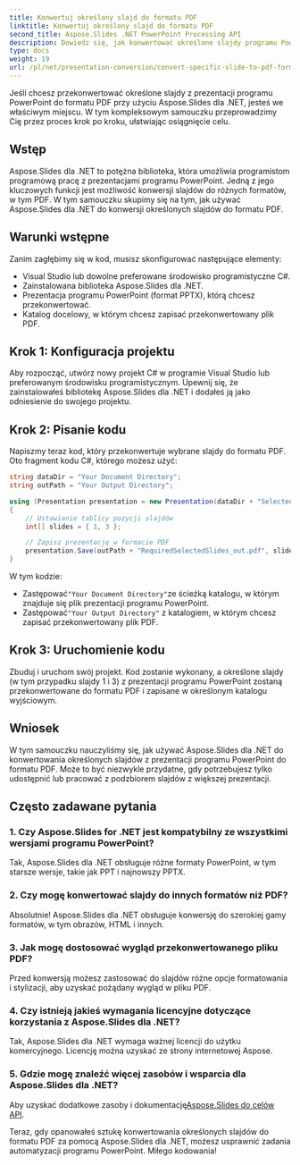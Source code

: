 ```yaml
---
title: Konwertuj określony slajd do formatu PDF
linktitle: Konwertuj określony slajd do formatu PDF
second_title: Aspose.Slides .NET PowerPoint Processing API
description: Dowiedz się, jak konwertować określone slajdy programu PowerPoint do formatu PDF za pomocą Aspose.Slides dla .NET. Przewodnik krok po kroku z przykładami kodu.
type: docs
weight: 19
url: /pl/net/presentation-conversion/convert-specific-slide-to-pdf-format/
---
```



Jeśli chcesz przekonwertować określone slajdy z prezentacji programu PowerPoint do formatu PDF przy użyciu Aspose.Slides dla .NET, jesteś we właściwym miejscu. W tym kompleksowym samouczku przeprowadzimy Cię przez proces krok po kroku, ułatwiając osiągnięcie celu.

## Wstęp

Aspose.Slides dla .NET to potężna biblioteka, która umożliwia programistom programową pracę z prezentacjami programu PowerPoint. Jedną z jego kluczowych funkcji jest możliwość konwersji slajdów do różnych formatów, w tym PDF. W tym samouczku skupimy się na tym, jak używać Aspose.Slides dla .NET do konwersji określonych slajdów do formatu PDF.

## Warunki wstępne

Zanim zagłębimy się w kod, musisz skonfigurować następujące elementy:

- Visual Studio lub dowolne preferowane środowisko programistyczne C#.
- Zainstalowana biblioteka Aspose.Slides dla .NET.
- Prezentacja programu PowerPoint (format PPTX), którą chcesz przekonwertować.
- Katalog docelowy, w którym chcesz zapisać przekonwertowany plik PDF.

## Krok 1: Konfiguracja projektu

Aby rozpocząć, utwórz nowy projekt C# w programie Visual Studio lub preferowanym środowisku programistycznym. Upewnij się, że zainstalowałeś bibliotekę Aspose.Slides dla .NET i dodałeś ją jako odniesienie do swojego projektu.

## Krok 2: Pisanie kodu

Napiszmy teraz kod, który przekonwertuje wybrane slajdy do formatu PDF. Oto fragment kodu C#, którego możesz użyć:

```csharp
string dataDir = "Your Document Directory";
string outPath = "Your Output Directory";

using (Presentation presentation = new Presentation(dataDir + "SelectedSlides.pptx"))
{
    // Ustawianie tablicy pozycji slajdów
    int[] slides = { 1, 3 };

    // Zapisz prezentację w formacie PDF
    presentation.Save(outPath + "RequiredSelectedSlides_out.pdf", slides, SaveFormat.Pdf);
}
```

W tym kodzie:

-  Zastępować`"Your Document Directory"`ze ścieżką katalogu, w którym znajduje się plik prezentacji programu PowerPoint.
-  Zastępować`"Your Output Directory"` z katalogiem, w którym chcesz zapisać przekonwertowany plik PDF.

## Krok 3: Uruchomienie kodu

Zbuduj i uruchom swój projekt. Kod zostanie wykonany, a określone slajdy (w tym przypadku slajdy 1 i 3) z prezentacji programu PowerPoint zostaną przekonwertowane do formatu PDF i zapisane w określonym katalogu wyjściowym.

## Wniosek

W tym samouczku nauczyliśmy się, jak używać Aspose.Slides dla .NET do konwertowania określonych slajdów z prezentacji programu PowerPoint do formatu PDF. Może to być niezwykle przydatne, gdy potrzebujesz tylko udostępnić lub pracować z podzbiorem slajdów z większej prezentacji.

## Często zadawane pytania

### 1. Czy Aspose.Slides for .NET jest kompatybilny ze wszystkimi wersjami programu PowerPoint?

Tak, Aspose.Slides dla .NET obsługuje różne formaty PowerPoint, w tym starsze wersje, takie jak PPT i najnowszy PPTX.

### 2. Czy mogę konwertować slajdy do innych formatów niż PDF?

Absolutnie! Aspose.Slides dla .NET obsługuje konwersję do szerokiej gamy formatów, w tym obrazów, HTML i innych.

### 3. Jak mogę dostosować wygląd przekonwertowanego pliku PDF?

Przed konwersją możesz zastosować do slajdów różne opcje formatowania i stylizacji, aby uzyskać pożądany wygląd w pliku PDF.

### 4. Czy istnieją jakieś wymagania licencyjne dotyczące korzystania z Aspose.Slides dla .NET?

Tak, Aspose.Slides dla .NET wymaga ważnej licencji do użytku komercyjnego. Licencję można uzyskać ze strony internetowej Aspose.

### 5. Gdzie mogę znaleźć więcej zasobów i wsparcia dla Aspose.Slides dla .NET?

Aby uzyskać dodatkowe zasoby i dokumentację[Aspose.Slides do celów API](https://reference.aspose.com/slides/net/).

Teraz, gdy opanowałeś sztukę konwertowania określonych slajdów do formatu PDF za pomocą Aspose.Slides dla .NET, możesz usprawnić zadania automatyzacji programu PowerPoint. Miłego kodowania!